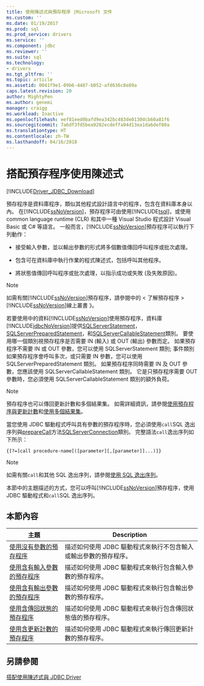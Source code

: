 ```yaml
---
title: 使用陳述式與預存程序 |Microsoft 文件
ms.custom: ''
ms.date: 01/19/2017
ms.prod: sql
ms.prod_service: drivers
ms.service: ''
ms.component: jdbc
ms.reviewer: ''
ms.suite: sql
ms.technology:
- drivers
ms.tgt_pltfrm: ''
ms.topic: article
ms.assetid: 0041f9e1-09b6-4487-b052-afd636c8e89a
caps.latest.revision: 20
author: MightyPen
ms.author: genemi
manager: craigg
ms.workload: Inactive
ms.openlocfilehash: eef81eed0bafd9ea342bc483de0130dcb60a81f6
ms.sourcegitcommit: 7a6df3fd5bea9282ecdeffa94d13ea1da6def80a
ms.translationtype: HT
ms.contentlocale: zh-TW
ms.lasthandoff: 04/16/2018
---
```

# <a name="using-statements-with-stored-procedures"></a>搭配預存程序使用陳述式
[!INCLUDE[Driver_JDBC_Download](../../includes/driver_jdbc_download.md)]

  預存程序是資料庫程序，類似其他程式設計語言中的程序，包含在資料庫本身以內。 在[!INCLUDE[ssNoVersion](../../includes/ssnoversion_md.md)]，預存程序可由使用[!INCLUDE[tsql](../../includes/tsql_md.md)]，或使用 common language runtime (CLR) 和其中一種 Visual Studio 程式設計 Visual Basic 或 C# 等語言。 一般而言，[!INCLUDE[ssNoVersion](../../includes/ssnoversion_md.md)]預存程序可以執行下列動作：  
  
-   接受輸入參數，並以輸出參數的形式將多個數值傳回呼叫程序或批次處理。  
  
-   包含可在資料庫中執行作業的程式陳述式，包括呼叫其他程序。  
  
-   將狀態值傳回呼叫程序或批次處理，以指示成功或失敗 (及失敗原因)。  
  
> [!NOTE]  
>  如需有關[!INCLUDE[ssNoVersion](../../includes/ssnoversion_md.md)]預存程序，請參閱中的 < 了解預存程序 >[!INCLUDE[ssNoVersion](../../includes/ssnoversion_md.md)]線上叢書 》。  
  
 若要使用中的資料[!INCLUDE[ssNoVersion](../../includes/ssnoversion_md.md)]使用預存程序，資料庫[!INCLUDE[jdbcNoVersion](../../includes/jdbcnoversion_md.md)]提供[SQLServerStatement](../../connect/jdbc/reference/sqlserverstatement-class.md)， [SQLServerPreparedStatement](../../connect/jdbc/reference/sqlserverpreparedstatement-class.md)，和[SQLServerCallableStatement](../../connect/jdbc/reference/sqlservercallablestatement-class.md)類別。 要使用哪一個類別視預存程序是否需要 IN (輸入) 或 OUT (輸出) 參數而定。 如果預存程序不需要 IN 或 OUT 參數，您可以使用 SQLServerStatement 類別; 事件類別如果預存程序會呼叫多次，或只需要 IN 參數，您可以使用 SQLServerPreparedStatement 類別。 如果預存程序同時需要 IN 及 OUT 參數，您應該使用 SQLServerCallableStatement 類別。 它是只預存程序需要 OUT 參數時，您必須使用 SQLServerCallableStatement 類別的額外負荷。  
  
> [!NOTE]  
>  預存程序也可以傳回更新計數和多個結果集。 如需詳細資訊，請參閱[使用預存程序與更新計數](../../connect/jdbc/using-a-stored-procedure-with-an-update-count.md)和[使用多個結果集](../../connect/jdbc/using-multiple-result-sets.md)。  
  
 當您使用 JDBC 驅動程式呼叫具有參數的預存程序時，您必須使用`call`SQL 逸出序列與[prepareCall](../../connect/jdbc/reference/preparecall-method-sqlserverconnection.md)方法[SQLServerConnection](../../connect/jdbc/reference/sqlserverconnection-class.md)類別。 完整語法`call`逸出序列如下所示：  
  
 `{[?=]call procedure-name[([parameter][,[parameter]]...)]}`  
  
> [!NOTE]  
>  如需有關`call`和其他 SQL 逸出序列，請參閱[使用 SQL 逸出序列](../../connect/jdbc/using-sql-escape-sequences.md)。  
  
 本節中的主題描述的方式，您可以呼叫[!INCLUDE[ssNoVersion](../../includes/ssnoversion_md.md)]預存程序，使用 JDBC 驅動程式和`call`SQL 逸出序列。  
  
## <a name="in-this-section"></a>本節內容  
  
|主題|Description|  
|-----------|-----------------|  
|[使用沒有參數的預存程序](../../connect/jdbc/using-a-stored-procedure-with-no-parameters.md)|描述如何使用 JDBC 驅動程式來執行不包含輸入或輸出參數的預存程序。|  
|[使用含有輸入參數的預存程序](../../connect/jdbc/using-a-stored-procedure-with-input-parameters.md)|描述如何使用 JDBC 驅動程式來執行包含輸入參數的預存程序。|  
|[使用含有輸出參數的預存程序](../../connect/jdbc/using-a-stored-procedure-with-output-parameters.md)|描述如何使用 JDBC 驅動程式來執行包含輸出參數的預存程序。|  
|[使用含傳回狀態的預存程序](../../connect/jdbc/using-a-stored-procedure-with-a-return-status.md)|描述如何使用 JDBC 驅動程式來執行包含傳回狀態值的預存程序。|  
|[使用含更新計數的預存程序](../../connect/jdbc/using-a-stored-procedure-with-an-update-count.md)|描述如何使用 JDBC 驅動程式來執行傳回更新計數的預存程序。|  
  
## <a name="see-also"></a>另請參閱  
 [搭配使用陳述式與 JDBC Driver](../../connect/jdbc/using-statements-with-the-jdbc-driver.md)  
  
  
